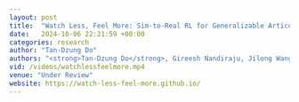 ```yaml
---
layout: post
title:  "Watch Less, Feel More: Sim-to-Real RL for Generalizable Articulated Object Manipulation via Motion Adaptation and Impedance Control"
date:   2024-10-06 22:21:59 +00:00
categories: research
author: "Tan-Dzung Do"
authors: "<strong>Tan-Dzung Do</strong>, Gireesh Nandiraju, Jilong Wang, He Wang"
vid: /videos/watchlessfeelmore.mp4
venue: "Under Review"
website: https://watch-less-feel-more.github.io/
---
```

